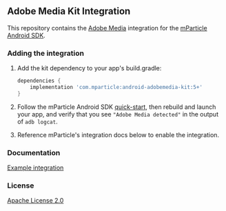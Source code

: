 ## Adobe Media Kit Integration

This repository contains the [Adobe Media](https://docs.adobe.com/content/help/en/media-analytics/using/media-overview.html) integration for the [mParticle Android SDK](https://github.com/mParticle/mparticle-android-sdk).

### Adding the integration

1. Add the kit dependency to your app's build.gradle:

    ```groovy
    dependencies {
        implementation 'com.mparticle:android-adobemedia-kit:5+'
    }
    ```
2. Follow the mParticle Android SDK [quick-start](https://github.com/mParticle/mparticle-android-sdk), then rebuild and launch your app, and verify that you see `"Adobe Media detected"` in the output of `adb logcat`.
3. Reference mParticle's integration docs below to enable the integration.

### Documentation

[Example integration](https://github.com/mParticle/mparticle-media-samples/tree/master/android-media-sample)

### License

[Apache License 2.0](http://www.apache.org/licenses/LICENSE-2.0)
